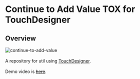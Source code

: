 # Continue to Add Value TOX for TouchDesigner
## Overview

![continue-to-add-value](https://user-images.githubusercontent.com/9309605/216430590-3171d393-5b43-4a53-926c-c834be35b9d9.png)
<br>
<br>
A repository for util using [TouchDesigner](https://derivative.ca/).
<br>
<br>
Demo video is ~~[here]()~~.